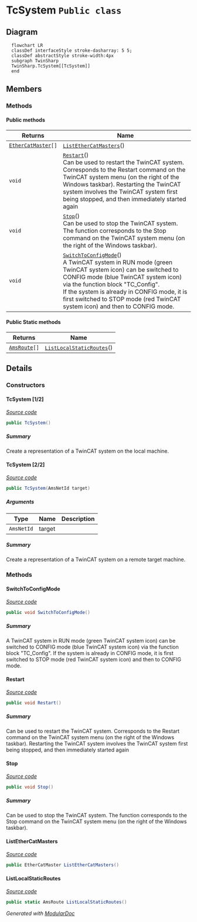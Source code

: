 # TcSystem `Public class`

## Diagram
```mermaid
  flowchart LR
  classDef interfaceStyle stroke-dasharray: 5 5;
  classDef abstractStyle stroke-width:4px
  subgraph TwinSharp
  TwinSharp.TcSystem[[TcSystem]]
  end
```

## Members
### Methods
#### Public  methods
| Returns | Name |
| --- | --- |
| [`EtherCatMaster`](./EtherCatMaster.md)`[]` | [`ListEtherCatMasters`](#listethercatmasters)() |
| `void` | [`Restart`](#restart)()<br>Can be used to restart the TwinCAT system. <br>            Corresponds to the Restart command on the TwinCAT system menu (on the right of the Windows taskbar). Restarting the TwinCAT system involves the TwinCAT system first being stopped, and then immediately started again |
| `void` | [`Stop`](#stop)()<br>Can be used to stop the TwinCAT system. The function corresponds to the Stop command on the TwinCAT system menu (on the right of the Windows taskbar). |
| `void` | [`SwitchToConfigMode`](#switchtoconfigmode)()<br>A TwinCAT system in RUN mode (green TwinCAT system icon) can be switched to CONFIG mode (blue TwinCAT system icon) via the function block "TC_Config".<br>            If the system is already in CONFIG mode, it is first switched to STOP mode (red TwinCAT system icon) and then to CONFIG mode. |

#### Public Static methods
| Returns | Name |
| --- | --- |
| [`AmsRoute`](./AmsRoute.md)`[]` | [`ListLocalStaticRoutes`](#listlocalstaticroutes)() |

## Details
### Constructors
#### TcSystem [1/2]
[*Source code*](https://github.com///blob//TwinSharp/TcSystem.cs#L19)
```csharp
public TcSystem()
```
##### Summary
Create a representation of a TwinCAT system on the local machine.

#### TcSystem [2/2]
[*Source code*](https://github.com///blob//TwinSharp/TcSystem.cs#L29)
```csharp
public TcSystem(AmsNetId target)
```
##### Arguments
| Type | Name | Description |
| --- | --- | --- |
| `AmsNetId` | target |  |

##### Summary
Create a representation of a TwinCAT system on a remote target machine.

### Methods
#### SwitchToConfigMode
[*Source code*](https://github.com///blob//TwinSharp/TcSystem.cs#L49)
```csharp
public void SwitchToConfigMode()
```
##### Summary
A TwinCAT system in RUN mode (green TwinCAT system icon) can be switched to CONFIG mode (blue TwinCAT system icon) via the function block "TC_Config".
            If the system is already in CONFIG mode, it is first switched to STOP mode (red TwinCAT system icon) and then to CONFIG mode.

#### Restart
[*Source code*](https://github.com///blob//TwinSharp/TcSystem.cs#L64)
```csharp
public void Restart()
```
##### Summary
Can be used to restart the TwinCAT system. 
            Corresponds to the Restart command on the TwinCAT system menu (on the right of the Windows taskbar). Restarting the TwinCAT system involves the TwinCAT system first being stopped, and then immediately started again

#### Stop
[*Source code*](https://github.com///blob//TwinSharp/TcSystem.cs#L78)
```csharp
public void Stop()
```
##### Summary
Can be used to stop the TwinCAT system. The function corresponds to the Stop command on the TwinCAT system menu (on the right of the Windows taskbar).

#### ListEtherCatMasters
[*Source code*](https://github.com///blob//TwinSharp/TcSystem.cs#L89)
```csharp
public EtherCatMaster ListEtherCatMasters()
```

#### ListLocalStaticRoutes
[*Source code*](https://github.com///blob//TwinSharp/TcSystem.cs#L172)
```csharp
public static AmsRoute ListLocalStaticRoutes()
```

*Generated with* [*ModularDoc*](https://github.com/hailstorm75/ModularDoc)
